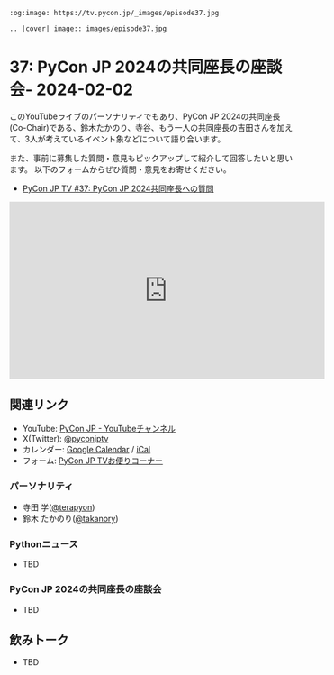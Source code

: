 ```{eval-rst}
:og:image: https://tv.pycon.jp/_images/episode37.jpg

.. |cover| image:: images/episode37.jpg
```

# 37: PyCon JP 2024の共同座長の座談会- 2024-02-02

このYouTubeライブのパーソナリティでもあり、PyCon JP 2024の共同座長(Co-Chair)である、鈴木たかのり、寺谷、もう一人の共同座長の吉田さんを加えて、3人が考えているイベント象などについて語り合います。

また、事前に募集した質問・意見もピックアップして紹介して回答したいと思います。
以下のフォームからぜひ質問・意見をお寄せください。

* [PyCon JP TV #37: PyCon JP 2024共同座長への質問](https://docs.google.com/forms/d/e/1FAIpQLSdAM1XPXwhKIJhgiZjJrRbDaeqQaymBw6HifZqNlUAQQGt7RQ/viewform)

<iframe width="560" height="315" src="https://www.youtube.com/embed/9Z7yiU6apCk?si=JkEi5uyC6dM-yUMo" title="YouTube video player" frameborder="0" allow="accelerometer; autoplay; clipboard-write; encrypted-media; gyroscope; picture-in-picture; web-share" allowfullscreen></iframe>

## 関連リンク

* YouTube: [PyCon JP - YouTubeチャンネル](https://www.youtube.com/user/PyConJP)
* X(Twitter): [@pyconjptv](https://twitter.com/pyconjptv)
* カレンダー: [Google Calendar](https://calendar.google.com/calendar/embed?src=tv%40pycon.jp&ctz=Asia%2FTokyo&mode=AGENDA) / [iCal](https://calendar.google.com/calendar/ical/tv%40pycon.jp/public/basic.ics)
* フォーム: [PyCon JP TVお便りコーナー](https://docs.google.com/forms/d/e/1FAIpQLSfvL4cKteAaG_czTXjofR83owyjXekG9GNDGC6-jRZCb_2HRw/viewform)

### パーソナリティ

* 寺田 学([@terapyon](https://twitter.com))
* 鈴木 たかのり([@takanory](https://twitter.com/takanory))

### Pythonニュース

* TBD

### PyCon JP 2024の共同座長の座談会

* TBD

## 飲みトーク

* TBD
